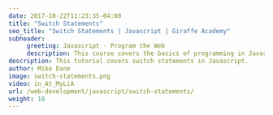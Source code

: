 ```yaml
---
date: 2017-10-22T11:23:35-04:00
title: "Switch Statements"
seo_title: "Switch Statements | Javascript | Giraffe Academy"
subheader:
     greeting: Javascript - Program the Web
     description: This course covers the basics of programming in Javascript. Work your way through the videos and we'll teach you everything you need to know to make your website more responsive!
description: This tutorial covers switch statements in Javascript.
author: Mike Dane
image: switch-statements.png
video: in_At_MyLiA
url: /web-development/javascript/switch-statements/
weight: 18
---
```

